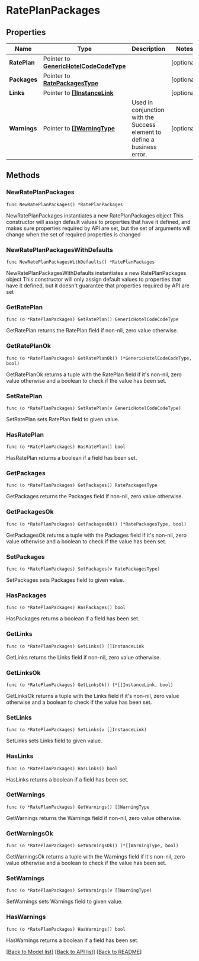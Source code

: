# RatePlanPackages

## Properties

Name | Type | Description | Notes
------------ | ------------- | ------------- | -------------
**RatePlan** | Pointer to [**GenericHotelCodeCodeType**](GenericHotelCodeCodeType.md) |  | [optional] 
**Packages** | Pointer to [**RatePackagesType**](RatePackagesType.md) |  | [optional] 
**Links** | Pointer to [**[]InstanceLink**](InstanceLink.md) |  | [optional] 
**Warnings** | Pointer to [**[]WarningType**](WarningType.md) | Used in conjunction with the Success element to define a business error. | [optional] 

## Methods

### NewRatePlanPackages

`func NewRatePlanPackages() *RatePlanPackages`

NewRatePlanPackages instantiates a new RatePlanPackages object
This constructor will assign default values to properties that have it defined,
and makes sure properties required by API are set, but the set of arguments
will change when the set of required properties is changed

### NewRatePlanPackagesWithDefaults

`func NewRatePlanPackagesWithDefaults() *RatePlanPackages`

NewRatePlanPackagesWithDefaults instantiates a new RatePlanPackages object
This constructor will only assign default values to properties that have it defined,
but it doesn't guarantee that properties required by API are set

### GetRatePlan

`func (o *RatePlanPackages) GetRatePlan() GenericHotelCodeCodeType`

GetRatePlan returns the RatePlan field if non-nil, zero value otherwise.

### GetRatePlanOk

`func (o *RatePlanPackages) GetRatePlanOk() (*GenericHotelCodeCodeType, bool)`

GetRatePlanOk returns a tuple with the RatePlan field if it's non-nil, zero value otherwise
and a boolean to check if the value has been set.

### SetRatePlan

`func (o *RatePlanPackages) SetRatePlan(v GenericHotelCodeCodeType)`

SetRatePlan sets RatePlan field to given value.

### HasRatePlan

`func (o *RatePlanPackages) HasRatePlan() bool`

HasRatePlan returns a boolean if a field has been set.

### GetPackages

`func (o *RatePlanPackages) GetPackages() RatePackagesType`

GetPackages returns the Packages field if non-nil, zero value otherwise.

### GetPackagesOk

`func (o *RatePlanPackages) GetPackagesOk() (*RatePackagesType, bool)`

GetPackagesOk returns a tuple with the Packages field if it's non-nil, zero value otherwise
and a boolean to check if the value has been set.

### SetPackages

`func (o *RatePlanPackages) SetPackages(v RatePackagesType)`

SetPackages sets Packages field to given value.

### HasPackages

`func (o *RatePlanPackages) HasPackages() bool`

HasPackages returns a boolean if a field has been set.

### GetLinks

`func (o *RatePlanPackages) GetLinks() []InstanceLink`

GetLinks returns the Links field if non-nil, zero value otherwise.

### GetLinksOk

`func (o *RatePlanPackages) GetLinksOk() (*[]InstanceLink, bool)`

GetLinksOk returns a tuple with the Links field if it's non-nil, zero value otherwise
and a boolean to check if the value has been set.

### SetLinks

`func (o *RatePlanPackages) SetLinks(v []InstanceLink)`

SetLinks sets Links field to given value.

### HasLinks

`func (o *RatePlanPackages) HasLinks() bool`

HasLinks returns a boolean if a field has been set.

### GetWarnings

`func (o *RatePlanPackages) GetWarnings() []WarningType`

GetWarnings returns the Warnings field if non-nil, zero value otherwise.

### GetWarningsOk

`func (o *RatePlanPackages) GetWarningsOk() (*[]WarningType, bool)`

GetWarningsOk returns a tuple with the Warnings field if it's non-nil, zero value otherwise
and a boolean to check if the value has been set.

### SetWarnings

`func (o *RatePlanPackages) SetWarnings(v []WarningType)`

SetWarnings sets Warnings field to given value.

### HasWarnings

`func (o *RatePlanPackages) HasWarnings() bool`

HasWarnings returns a boolean if a field has been set.


[[Back to Model list]](../README.md#documentation-for-models) [[Back to API list]](../README.md#documentation-for-api-endpoints) [[Back to README]](../README.md)


